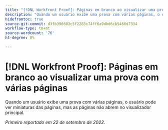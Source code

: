```yaml
---
title: "[!DNL Workfront Proof]: Páginas em branco ao visualizar uma prova com várias páginas"
description: "Quando um usuário exibe uma prova com várias páginas, o usuário pode ver miniaturas das páginas, mas as páginas não abrem no visualizador principal."
hidefromtoc: true
source-git-commit: d3fb396603c5f2283c74ff6a9dbd6cb5466d7334
workflow-type: tm+mt
source-wordcount: '76'
ht-degree: 0%

---
```



# [!DNL Workfront Proof]: Páginas em branco ao visualizar uma prova com várias páginas

Quando um usuário exibe uma prova com várias páginas, o usuário pode ver miniaturas das páginas, mas as páginas não abrem no visualizador principal.

_Primeiro reportado em 22 de setembro de 2022._

